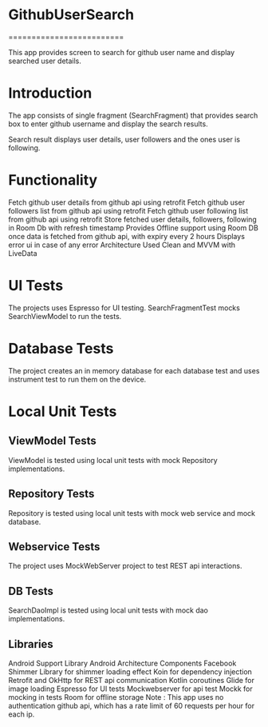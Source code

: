 # GithubUserSearch

 =========================

This app provides screen to search for github user name and display searched user details.

# Introduction
The app consists of single fragment (SearchFragment) that provides search box to enter github username and display the search results.

Search result displays user details, user followers and the ones user is following.

# Functionality
Fetch github user details from github api using retrofit
Fetch github user followers list from github api using retrofit
Fetch github user following list from github api using retrofit
Store fetched user details, followers, following in Room Db with refresh timestamp
Provides Offline support using Room DB once data is fetched from github api, with expiry every 2 hours
Displays error ui in case of any error
Architecture Used
Clean and MVVM with LiveData

# UI Tests
The projects uses Espresso for UI testing. SearchFragmentTest mocks SearchViewModel to run the tests.

# Database Tests
The project creates an in memory database for each database test and uses instrument test to run them on the device.

# Local Unit Tests
## ViewModel Tests
ViewModel is tested using local unit tests with mock Repository implementations.

## Repository Tests
Repository is tested using local unit tests with mock web service and mock database.

## Webservice Tests
The project uses MockWebServer project to test REST api interactions.

## DB Tests
SearchDaoImpl is tested using local unit tests with mock dao implementations.

## Libraries
Android Support Library
Android Architecture Components
Facebook Shimmer Library for shimmer loading effect
Koin for dependency injection
Retrofit and OkHttp for REST api communication
Kotlin coroutines
Glide for image loading
Espresso for UI tests
Mockwebserver for api test
Mockk for mocking in tests
Room for offline storage
Note :
This app uses no authentication github api, which has a rate limit of 60 requests per hour for each ip.
